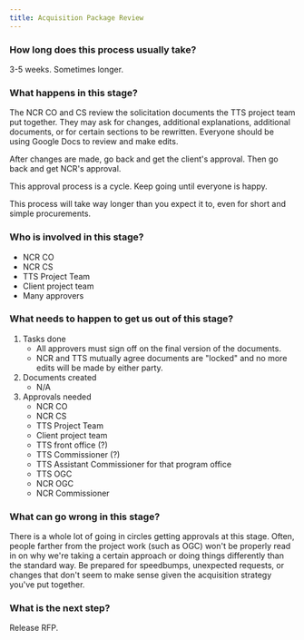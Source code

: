 ```yaml
---
title: Acquisition Package Review
---
```


### How long does this process usually take?
3-5 weeks. Sometimes longer.

### What happens in this stage? 
The NCR CO and CS review the solicitation documents the TTS project team put together. They may ask for changes, additional explanations, additional documents, or for certain sections to be rewritten. Everyone should be using Google Docs to review and make edits.

After changes are made, go back and get the client's approval. Then go back and get NCR's approval. 

This approval process is a cycle. Keep going until everyone is happy.

This process will take way longer than you expect it to, even for short and simple procurements. 

### Who is involved in this stage? 
- NCR CO
- NCR CS
- TTS Project Team
- Client project team
- Many approvers

### What needs to happen to get us out of this stage? 
1. Tasks done
	- All approvers must sign off on the final version of the documents.
	- NCR and TTS mutually agree documents are "locked" and no more edits will be made by either party.
2. Documents created
	- N/A
3. Approvals needed
	- NCR CO
	- NCR CS
	- TTS Project Team
	- Client project team
	- TTS front office (?)
	- TTS Commissioner (?)
	- TTS Assistant Commissioner for that program office
	- TTS OGC
	- NCR OGC
	- NCR Commissioner

### What can go wrong in this stage? 
There is a whole lot of going in circles getting approvals at this stage. Often, people farther from the project work (such as OGC) won't be properly read in on why we're taking a certain approach or doing things differently than the standard way. Be prepared for speedbumps, unexpected requests, or changes that don't seem to make sense given the acquisition strategy you've put together. 

### What is the next step?
Release RFP.


